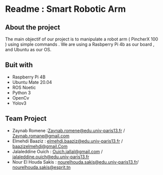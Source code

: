 # Readme : Smart Robotic Arm

## About the project
The main objectif of our project is to manipulate a robot arm ( PincherX 100 ) using simple commands . We are using a Rasbperry Pi 4b as our board , and Ubuntu  as our OS.





## Buit with
- Raspberry Pi 4B
- Ubuntu Mate 20.04
- ROS Noetic
- Python 3
- OpenCv
- Yolov3


 

## Team Project
- Zaynab Romene :Zaynab.romene@edu.univ-paris13.fr / Zaynab.romane@gmail.com
- Elmehdi Baaziz :  elmehdi.baaziz@edu.univ-paris13.fr  / baazizelmehdi@gmail.Com
- Jalaleddine Ouich : Ouich.jallal@gmail.com / jalaleddine.ouich@edu.univ-paris13.fr
- Nour El Houda Sakis : nourelhouda.sakis@edu.univ-paris13.fr/ nourelhouda.sakis@esprit.tn
